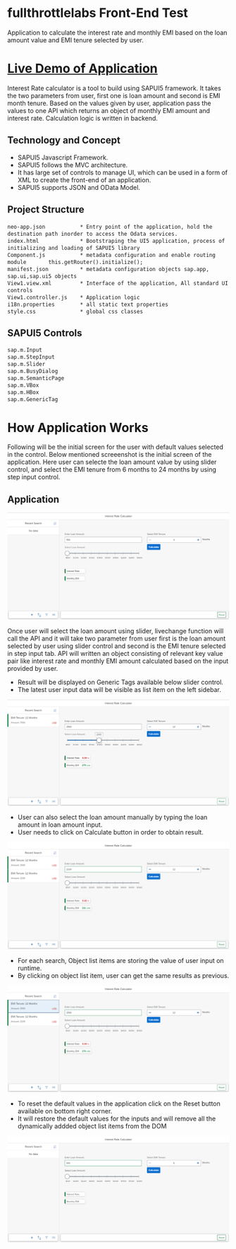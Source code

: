 # fullthrottlelabs Front-End Test
Application to calculate the interest rate and monthly EMI based on the loan amount value and EMI tenure selected by user.



# [Live Demo of Application](https://interestratecalculator-p2000410784trial.dispatcher.hanatrial.ondemand.com/index.html?hc_reset)

Interest Rate calculator is a tool to build using SAPUI5 framework. It takes the two parameters from user, first one is loan amount and second is EMI month tenure. Based on the values given by user, application pass the values to one API which returns an object of monthly EMI amount and interest rate. Calculation logic is written in backend.

## Technology and Concept

* SAPUI5 Javascript Framework.
* SAPUI5 follows the MVC architecture.
* It has large set of controls to manage UI, which can be used in a form of XML to create the front-end of an application.
* SAPUI5 supports JSON and OData Model.

## Project Structure
```
neo-app.json           * Entry point of the application, hold the destination path inorder to access the Odata services.
index.html             * Bootstraping the UI5 application, process of initializing and loading of SAPUI5 library
Component.js           * metadata configuration and enable routing module   	this.getRouter().initialize();
manifest.json          * metadata configuration objects sap.app, sap.ui,sap.ui5 objects
View1.view.xml         * Interface of the application, All standard UI controls
View1.controller.js    * Application logic
i18n.properties        * all static text properties
style.css              * global css classes

```
 



## SAPUI5 Controls

```
sap.m.Input
sap.m.StepInput
sap.m.Slider
sap.m.BusyDialog
sap.m.SemanticPage
sap.m.VBox
sap.m.HBox
sap.m.GenericTag
```



# How Application Works

Following will be the initial screen for the user with default values selected in the control.
Below mentioned screeenshot is the initial screen of the application. Here user can selecte the loan amount value by using slider control, and select the EMI tenure from 6 months to 24 months by using step input control.


## Application

![Open Image in a new](https://github.com/techtutsindia/fullthrottletest/blob/master/screenshots/screen1.PNG?raw=true "Initial Screen")


Once user will select the loan amount using slider, livechange function will call the API and it will take two parameter from user first is the loan amount selected by user using slider control and second is the EMI tenure selected in step input tab.
API will written an object consisting of relevant key value pair like interest rate and monthly EMI amount calculated based on the input provided by user.

* Result will be displayed on Generic Tags available below slider control.
* The latest user input data will be visible as list item on the left sidebar.

![Open Image in a new](https://github.com/techtutsindia/fullthrottletest/blob/master/screenshots/screen2.PNG?raw=true "Initial Screen")

* User can also select the loan amount manually by typing the loan amount in loan amount input.
* User needs to click on Calculate button in order to obtain result. 

![Open Image in a new](https://github.com/techtutsindia/fullthrottletest/blob/master/screenshots/screen3.PNG?raw=true "Initial Screen")

* For each search, Object list items are storing the value of user input on runtime.
* By clicking on object list item, user can get the same results as previous.

![Open Image in a new](https://github.com/techtutsindia/fullthrottletest/blob/master/screenshots/screen4.PNG?raw=true "Initial Screen")


* To reset the default values in the application click on the Reset button available on bottom right corner.
* It will restore the default values for the inputs and will remove all the dynamically addded object list items from the DOM

![Open Image in a new tab](https://github.com/techtutsindia/fullthrottletest/blob/master/screenshots/screen5.PNG?raw=true "Initial Screen")




